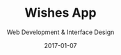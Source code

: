 ---
title: Wishes App
subtitle: Web Development & Interface Design
image: /uploads/work/wishes/banner.png
date: 2017-01-07
link: "https://github.com/cjmlgrto/wishes"
---